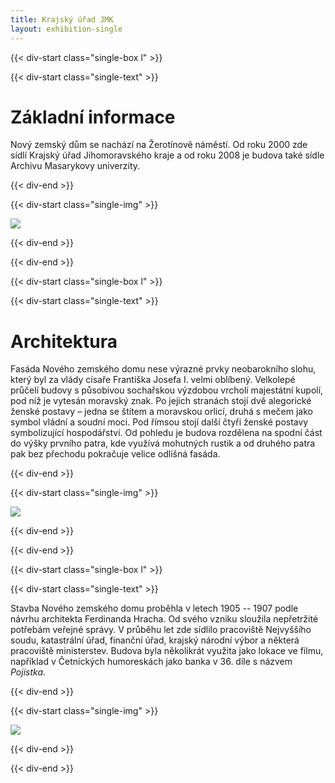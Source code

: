 ```yaml
---
title: Krajský úřad JMK
layout: exhibition-single
---
```

{{< div-start class="single-box l" >}}

{{< div-start class="single-text" >}}

# Základní informace

Nový zemský dům se nachází na Žerotínově náměstí. Od roku 2000 zde sídlí Krajský úřad Jihomoravského kraje a od roku 2008 je budova také sídle Archivu Masarykovy univerzity.

{{< div-end >}}

{{< div-start class="single-img" >}}

[![](/imgs/jmk.jpg)](/imgs/jmk.jpg)

{{< div-end >}}

{{< div-end >}}

{{< div-start class="single-box l" >}}

{{< div-start class="single-text" >}}

# Architektura

Fasáda Nového zemského domu nese výrazné prvky neobarokního slohu, který byl za vlády císaře Františka Josefa I. velmi oblíbený. Velkolepé průčelí budovy s působivou sochařskou výzdobou vrcholí majestátní kupolí, pod níž je vytesán moravský znak. Po jejich stranách stojí dvě alegorické ženské postavy – jedna se štítem a moravskou orlicí, druhá s mečem jako symbol vládní a soudní moci. Pod římsou stojí další čtyři ženské postavy symbolizující hospodářství. Od pohledu je budova rozdělena na spodní část do výšky prvního patra, kde využívá mohutných rustik a od druhého patra pak bez přechodu pokračuje velice odlišná fasáda.

{{< div-end >}}

{{< div-start class="single-img" >}}

[![](/imgs/jmk-old1.jpg)](/imgs/jmk-old1.jpg)

{{< div-end >}}

{{< div-end >}}

{{< div-start class="single-box l" >}}

{{< div-start class="single-text" >}}

Stavba Nového zemského domu proběhla v letech 1905 -- 1907 podle návrhu architekta Ferdinanda Hracha. Od svého vzniku sloužila nepřetržité potřebám veřejné správy. V průběhu let zde sídlilo pracoviště Nejvyššího soudu, katastrální úřad, finanční úřad, krajský národní výbor a některá pracoviště ministerstev. 
Budova byla několikrát využita jako lokace ve filmu, například v Četnických humoreskách jako banka v 36. díle s názvem *Pojistka*. 

{{< div-end >}}

{{< div-start class="single-img" >}}

[![](/imgs/jmk-old2.jpg)](/imgs/jmk-old2.jpg)

{{< div-end >}}

{{< div-end >}}